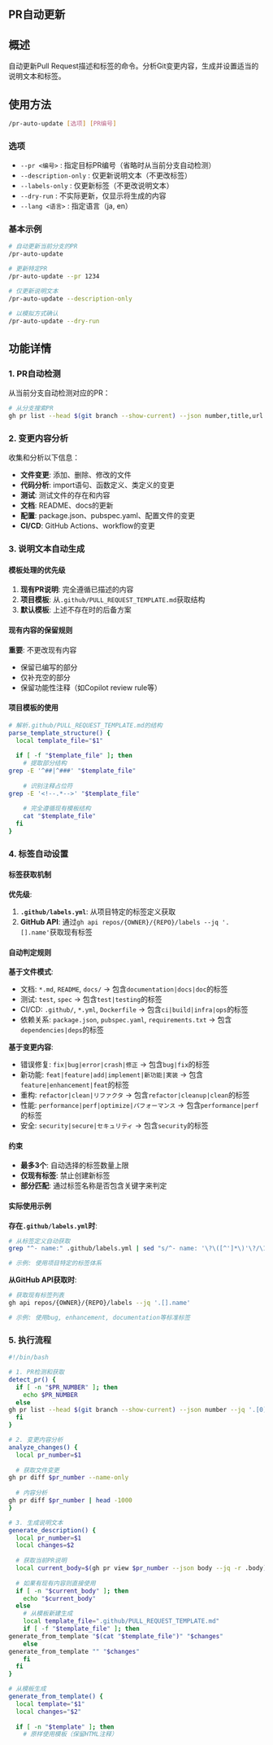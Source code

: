## PR自动更新

## 概述

自动更新Pull Request描述和标签的命令。分析Git变更内容，生成并设置适当的说明文本和标签。

## 使用方法

```bash
/pr-auto-update [选项] [PR编号]
```

### 选项

- `--pr <编号>` : 指定目标PR编号（省略时从当前分支自动检测）
- `--description-only` : 仅更新说明文本（不更改标签）
- `--labels-only` : 仅更新标签（不更改说明文本）
- `--dry-run` : 不实际更新，仅显示将生成的内容
- `--lang <语言>` : 指定语言（ja, en）

### 基本示例

```bash
# 自动更新当前分支的PR
/pr-auto-update

# 更新特定PR
/pr-auto-update --pr 1234

# 仅更新说明文本
/pr-auto-update --description-only

# 以模拟方式确认
/pr-auto-update --dry-run
```

## 功能详情

### 1. PR自动检测

从当前分支自动检测对应的PR：

```bash
# 从分支搜索PR
gh pr list --head $(git branch --show-current) --json number,title,url
```

### 2. 变更内容分析

收集和分析以下信息：

- **文件变更**: 添加、删除、修改的文件
- **代码分析**: import语句、函数定义、类定义的变更
- **测试**: 测试文件的存在和内容
- **文档**: README、docs的更新
- **配置**: package.json、pubspec.yaml、配置文件的变更
- **CI/CD**: GitHub Actions、workflow的变更

### 3. 说明文本自动生成

#### 模板处理的优先级

1. **现有PR说明**: 完全遵循已描述的内容
2. **项目模板**: 从`.github/PULL_REQUEST_TEMPLATE.md`获取结构
3. **默认模板**: 上述不存在时的后备方案

#### 现有内容的保留规则

**重要**: 不更改现有内容

- 保留已编写的部分
- 仅补充空的部分
- 保留功能性注释（如Copilot review rule等）

#### 项目模板的使用

```bash
# 解析.github/PULL_REQUEST_TEMPLATE.md的结构
parse_template_structure() {
  local template_file="$1"
  
  if [ -f "$template_file" ]; then
    # 提取部分结构
grep -E '^##|^###' "$template_file"
    
    # 识别注释占位符
grep -E '<!--.*-->' "$template_file"
    
    # 完全遵循现有模板结构
    cat "$template_file"
  fi
}
```

### 4. 标签自动设置

#### 标签获取机制

**优先级**:

1. **`.github/labels.yml`**: 从项目特定的标签定义获取
2. **GitHub API**: 通过`gh api repos/{OWNER}/{REPO}/labels --jq '.[].name'`获取现有标签

#### 自动判定规则

**基于文件模式**:

- 文档: `*.md`, `README`, `docs/` → 包含`documentation|docs|doc`的标签
- 测试: `test`, `spec` → 包含`test|testing`的标签
- CI/CD: `.github/`, `*.yml`, `Dockerfile` → 包含`ci|build|infra|ops`的标签
- 依赖关系: `package.json`, `pubspec.yaml`, `requirements.txt` → 包含`dependencies|deps`的标签

**基于变更内容**:

- 错误修复: `fix|bug|error|crash|修正` → 包含`bug|fix`的标签
- 新功能: `feat|feature|add|implement|新功能|実装` → 包含`feature|enhancement|feat`的标签
- 重构: `refactor|clean|リファクタ` → 包含`refactor|cleanup|clean`的标签
- 性能: `performance|perf|optimize|パフォーマンス` → 包含`performance|perf`的标签
- 安全: `security|secure|セキュリティ` → 包含`security`的标签

#### 约束

- **最多3个**: 自动选择的标签数量上限
- **仅现有标签**: 禁止创建新标签
- **部分匹配**: 通过标签名称是否包含关键字来判定

#### 实际使用示例

**存在`.github/labels.yml`时**:

```bash
# 从标签定义自动获取
grep "^- name:" .github/labels.yml | sed "s/^- name: '\?\([^']*\)'\?/\1/"

# 示例: 使用项目特定的标签体系
```

**从GitHub API获取时**:

```bash
# 获取现有标签列表
gh api repos/{OWNER}/{REPO}/labels --jq '.[].name'

# 示例: 使用bug, enhancement, documentation等标准标签
```

### 5. 执行流程

```bash
#!/bin/bash

# 1. PR检测和获取
detect_pr() {
  if [ -n "$PR_NUMBER" ]; then
    echo $PR_NUMBER
  else
gh pr list --head $(git branch --show-current) --json number --jq '.[0].number'
  fi
}

# 2. 变更内容分析
analyze_changes() {
  local pr_number=$1
  
  # 获取文件变更
gh pr diff $pr_number --name-only
  
  # 内容分析
gh pr diff $pr_number | head -1000
}

# 3. 生成说明文本
generate_description() {
  local pr_number=$1
  local changes=$2
  
  # 获取当前PR说明
  local current_body=$(gh pr view $pr_number --json body --jq -r .body)
  
  # 如果有现有内容则直接使用
  if [ -n "$current_body" ]; then
    echo "$current_body"
  else
    # 从模板新建生成
    local template_file=".github/PULL_REQUEST_TEMPLATE.md"
    if [ -f "$template_file" ]; then
generate_from_template "$(cat "$template_file")" "$changes"
    else
generate_from_template "" "$changes"
    fi
  fi
}

# 从模板生成
generate_from_template() {
  local template="$1"
  local changes="$2"
  
  if [ -n "$template" ]; then
    # 原样使用模板（保留HTML注释）
```